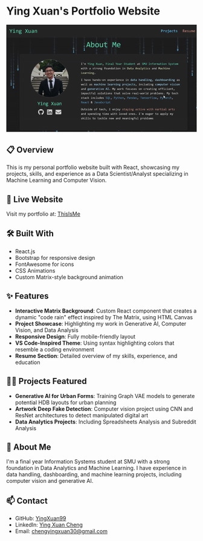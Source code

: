 # Ying Xuan's Portfolio Website

![Matrix Background Preview](/my-portfolio/src/images/preview.gif)

## 📋 Overview

This is my personal portfolio website built with React, showcasing my projects, skills, and experience as a Data Scientist/Analyst specializing in Machine Learning and Computer Vision.

## 🔗 Live Website

Visit my portfolio at: [ThisIsMe](https://yingxuan99.github.io/ThisIsMe/)

## 🛠️ Built With

- React.js
- Bootstrap for responsive design
- FontAwesome for icons
- CSS Animations
- Custom Matrix-style background animation

## ✨ Features

- **Interactive Matrix Background**: Custom React component that creates a dynamic "code rain" effect inspired by The Matrix, using HTML Canvas
- **Project Showcase**: Highlighting my work in Generative AI, Computer Vision, and Data Analysis
- **Responsive Design**: Fully mobile-friendly layout
- **VS Code-Inspired Theme**: Using syntax highlighting colors that resemble a coding environment
- **Resume Section**: Detailed overview of my skills, experience, and education

## 👨‍💻 Projects Featured

- **Generative AI for Urban Forms**: Training Graph VAE models to generate potential HDB layouts for urban planning
- **Artwork Deep Fake Detection**: Computer vision project using CNN and ResNet architectures to detect manipulated digital art
- **Data Analytics Projects**: Including Spreadsheets Analysis and Subreddit Analysis

## 👤 About Me

I'm a final year Information Systems student at SMU with a strong foundation in Data Analytics and Machine Learning. I have experience in data handling, dashboarding, and machine learning projects, including computer vision and generative AI.

## 📫 Contact

- GitHub: [YingXuan99](https://github.com/YingXuan99)
- LinkedIn: [Ying Xuan Cheng](https://www.linkedin.com/in/yingxuan-cheng)
- Email: chengyingxuan30@gmail.com